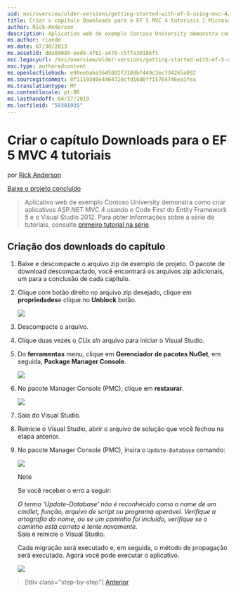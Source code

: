 ```yaml
---
uid: mvc/overview/older-versions/getting-started-with-ef-5-using-mvc-4/building-the-ef5-mvc4-chapter-downloads
title: Criar o capítulo Downloads para o EF 5 MVC 4 tutoriais | Microsoft Docs
author: Rick-Anderson
description: Aplicativo web de exemplo Contoso University demonstra como criar aplicativos ASP.NET MVC 4 usando o Code First do Entity Framework 5 e o Visual Studio...
ms.author: riande
ms.date: 07/30/2013
ms.assetid: d0a89089-eed8-4f61-a478-c5ffa30186f5
msc.legacyurl: /mvc/overview/older-versions/getting-started-with-ef-5-using-mvc-4/building-the-ef5-mvc4-chapter-downloads
msc.type: authoredcontent
ms.openlocfilehash: e90eebaba3645802f318dbf449c3ec734265a092
ms.sourcegitcommit: 0f1119340e4464720cfd16d0ff15764746ea1fea
ms.translationtype: MT
ms.contentlocale: pt-BR
ms.lasthandoff: 04/17/2019
ms.locfileid: "59381935"
---
```

# <a name="building-the-chapter-downloads-for-the-ef-5-mvc-4-tutorials"></a>Criar o capítulo Downloads para o EF 5 MVC 4 tutoriais

por [Rick Anderson]((https://twitter.com/RickAndMSFT))

[Baixe o projeto concluído](http://code.msdn.microsoft.com/Getting-Started-with-dd0e2ed8)

> Aplicativo web de exemplo Contoso University demonstra como criar aplicativos ASP.NET MVC 4 usando o Code First do Entity Framework 5 e o Visual Studio 2012. Para obter informações sobre a série de tutoriais, consulte [primeiro tutorial na série](creating-an-entity-framework-data-model-for-an-asp-net-mvc-application.md).


## <a name="building-the-chapter-downloads"></a>Criação dos downloads do capítulo

1. Baixe e descompacte o arquivo zip de exemplo de projeto. O pacote de download descompactado, você encontrará os arquivos zip adicionais, um para a conclusão de cada capítulo.
2. Clique com botão direito no arquivo zip desejado, clique em **propriedades**e clique no **Unblock** botão.  
  
    ![](building-the-ef5-mvc4-chapter-downloads/_static/image1.png)
3. Descompacte o arquivo.
4. Clique duas vezes o *CUx.sln* arquivo para iniciar o Visual Studio.
5. Do **ferramentas** menu, clique em **Gerenciador de pacotes NuGet**, em seguida, **Package Manager Console**.  
  
    ![](building-the-ef5-mvc4-chapter-downloads/_static/image2.png)
6. No pacote Manager Console (PMC), clique em **restaurar**.  
  
    ![](building-the-ef5-mvc4-chapter-downloads/_static/image3.png)
7. Saia do Visual Studio.
8. Reinicie o Visual Studio, abrir o arquivo de solução que você fechou na etapa anterior.
9. No pacote Manager Console (PMC), insira o `Update-Database` comando:  
  
    ![](building-the-ef5-mvc4-chapter-downloads/_static/image4.png)  

    > [!NOTE]
    > Se você receber o erro a seguir:  
    >   
    >  *O termo 'Update-Database' não é reconhecido como o nome de um cmdlet, função, arquivo de script ou programa operável. Verifique a ortografia do nome, ou se um caminho foi incluído, verifique se o caminho está correto e tente novamente.*  
    > Saia e reinicie o Visual Studio.

    Cada migração será executado e, em seguida, o método de propagação será executado. Agora você pode executar o aplicativo.

    ![](building-the-ef5-mvc4-chapter-downloads/_static/image5.png)

> [!div class="step-by-step"]
> [Anterior](advanced-entity-framework-scenarios-for-an-mvc-web-application.md)
